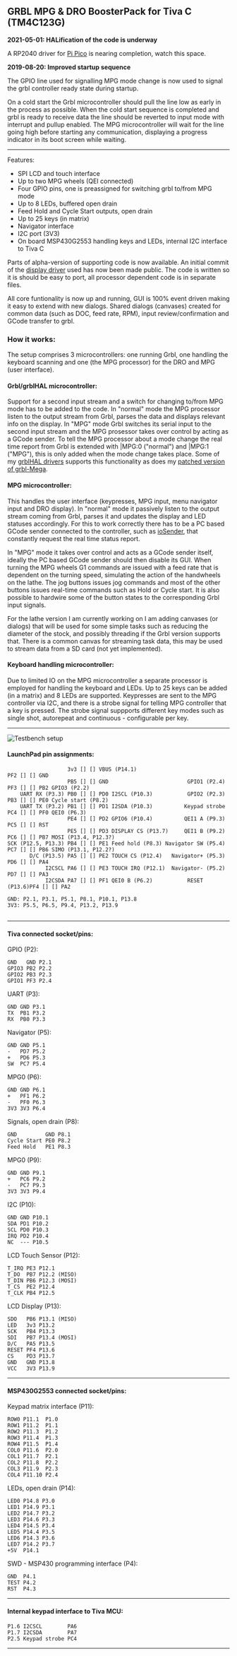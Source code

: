 ## GRBL MPG & DRO BoosterPack for Tiva C \(TM4C123G\)

__2021-05-01: HALification of the code is underway__

A RP2040 driver for [Pi Pico](https://www.raspberrypi.org/products/raspberry-pi-pico/) is nearing completion, watch this space.

__2019-08-20: Improved startup sequence__

The GPIO line used for signalling MPG mode change is now used to signal the grbl controller ready state during startup.

On a cold start the Grbl microcontroller should pull the line low as early in the process as possible.
When the cold start sequence is completed and grbl is ready to receive data the line should be reverted to input mode with interrupt and pullup enabled.
The MPG microcontroller will wait for the line going high before starting any communication, displaying a progress indicator in its boot screen while waiting.

---

Features:

* SPI LCD and touch interface
* Up to two MPG wheels (QEI connected)
* Four GPIO pins, one is preassigned for switching grbl to/from MPG mode
* Up to 8 LEDs, buffered open drain 
* Feed Hold and Cycle Start outputs, open drain
* Up to 25 keys (in matrix)
* Navigator interface
* I2C port (3V3)
* On board MSP430G2553 handling keys and LEDs, internal I2C interface to Tiva C

Parts of alpha-version of supporting code is now available.
An initial commit of the [display driver](https://github.com/terjeio/Display-libraries/) used has now been made public.
The code is written so it is should be easy to port, all processor dependent code is in separate files. 

All core funtionality is now up and running, GUI is 100% event driven making it easy to extend with new dialogs. Shared dialogs (canvases) created for common data (such as DOC, feed rate, RPM), input review/confirmation and GCode transfer to grbl.


### How it works:

The setup comprises 3 microcontrollers: one running Grbl, one handling the keyboard scanning and one (the MPG processor) for the DRO and MPG \(user interface\).

#### Grbl/grblHAL microcontroller:

Support for a second input stream and a switch for changing to/from MPG mode has to be added to the code.
In \"normal\" mode the MPG processor listen to the output stream from Grbl, parses the data and displays relevant info on the display.
In \"MPG\" mode Grbl switches its serial input to the second input stream and the MPG prosessor takes over control by acting as a GCode sender.
To tell the MPG processor about a mode change the real time report from Grbl is extended with |MPG:0 \(\"normal\"\) and |MPG:1 \(\"MPG\"\), this is only added when the mode change takes place.
Some of my [grblHAL drivers](https://github.com/grblHAL) supports this functionality as does my [patched version of grbl-Mega](https://github.com/terjeio/grbl-Mega).
 
#### MPG microcontroller:

This handles the user interface \(keypresses, MPG input, menu navigator input and DRO display\). In \"normal\" mode it passively listen to the output stream coming from Grbl, parses it and updates the display and LED statuses accordingly.
For this to work correctly there has to be a PC based GCode sender connected to the controller, such as [ioSender](https://github.com/terjeio/ioSender), that constantly request the real time status report.

In \"MPG\" mode it takes over control and acts as a GCode sender itself, ideally the PC based GCode sender should then disable its GUI.
When turning the MPG wheels G1 commands are issued with a feed rate that is dependent on the turning speed, simulating the action of the handwheels on the lathe.
The jog buttons issues jog commands and most of the other buttons issues real-time commands such as Hold or Cycle start. It is also possible to hardwire some of the button states to the corresponding Grbl input signals.

For the lathe version I am currently working on I am adding canvases \(or dialogs\) that will be used for some simple tasks such as reducing the diameter of the stock, and possibly threading if the Grbl version supports that.
There is a common canvas for streaming task data, this may be used to stream data from a SD card \(not yet implemented\). 

#### Keyboard handling microcontroller:

Due to limited IO on the MPG microcontroller a separate processor is employed for handling the keyboard and LEDs.
Up to 25 keys can be added (in a matrix) and 8 LEDs are supported. Keypresses are sent to the MPG controller via I2C, and there is a strobe signal for telling MPG controller that a key is pressed.
The strobe signal suppports different key modes such as single shot, autorepeat and continuous - configurable per key.

---

![Testbench setup](media/IMG_8515.jpg)
 
#### LaunchPad pin assignments:

``` plain
                   3v3 [] [] VBUS (P14.1)                             PF2 [] [] GND
                   PB5 [] [] GND                         GPIO1 (P2.4) PF3 [] [] PB2 GPIO3 (P2.2)
    UART RX (P3.3) PB0 [] [] PD0 I2SCL (P10.3)           GPIO2 (P2.3) PB3 [] [] PE0 Cycle start (P8.2)
    UART TX (P3.2) PB1 [] [] PD1 I2SDA (P10.3)          Keypad strobe PC4 [] [] PF0 QEI0 (P6.3)
                   PE4 [] [] PD2 GPIO6 (P10.4)          QEI1 A (P9.3) PC5 [] [] RST
                   PE5 [] [] PD3 DISPLAY CS (P13.7)     QEI1 B (P9.2) PC6 [] [] PB7 MOSI (P13.4, P12.3?)
SCK (P12.5, P13.3) PB4 [] [] PE1 Feed hold (P8.3) Navigator SW (P5.4) PC7 [] [] PB6 SIMO (P13.1, P12.2?)
       D/C (P13.5) PA5 [] [] PE2 TOUCH CS (P12.4)   Navigator+ (P5.3) PD6 [] [] PA4
            I2CSCL PA6 [] [] PE3 TOUCH IRQ (P12.1)  Navigator- (P5.2) PD7 [] [] PA3
            I2CSDA PA7 [] [] PF1 QEI0 B (P6.2)           RESET (P13.6)PF4 [] [] PA2

GND: P2.1, P3.1, P5.1, P8.1, P10.1, P13.8
3V3: P5.5, P6.5, P9.4, P13.2, P13.9
 
```

---

#### Tiva connected socket/pins:

GPIO \(P2\):

```
GND   GND P2.1
GPIO3 PB2 P2.2
GPIO2 PB3 P2.3
GPIO1 PF3 P2.4
```

UART \(P3\):

```
GND GND P3.1
TX  PB1 P3.2
RX  PB0 P3.3
```

Navigator \(P5\):

```
GND GND P5.1
-   PD7 P5.2
+   PD6 P5.3
SW  PC7 P5.4
```

MPG0 \(P6)\:

```
GND GND P6.1
+   PF1 P6.2
-   PF0 P6.3
3V3 3V3 P6.4
```

Signals, open drain \(P8\):

```
GND         GND P8.1
Cycle Start PE0 P8.2
Feed Hold   PE1 P8.3
```

MPG0 \(P9\):

```
GND GND P9.1
+   PC6 P9.2
-   PC7 P9.3
3V3 3V3 P9.4
```

I2C \(P10\):

```
GND GND P10.1
SDA PD1 P10.2
SCL PD0 P10.3
IRQ PD2 P10.4
NC  --- P10.5
```

LCD Touch Sensor \(P12\):

```
T_IRQ PE3 P12.1
T_DO  PB7 P12.2 (MISO)
T_DIN PB6 P12.3 (MOSI)
T_CS  PE2 P12.4
T_CLK PB4 P12.5
```

LCD Display (P13):

```
SDO   PB6 P13.1 (MISO)
LED   3v3 P13.2
SCK   PB4 P13.3
SDI   PB7 P13.4 (MOSI)
D/C   PA5 P13.5
RESET PF4 P13.6
CS    PD3 P13.7
GND   GND P13.8
VCC   3V3 P13.9
```

---

#### MSP430G2553 connected socket/pins:

Keypad matrix interface \(P11\):

```
ROW0 P11.1  P1.0
ROW1 P11.2  P1.1
ROW2 P11.3  P1.2
ROW3 P11.4  P1.3
ROW4 P11.5  P1.4
COL0 P11.6  P2.0
COL1 P11.7  P2.1
COL2 P11.8  P2.2
COL3 P11.9  P2.3
COL4 P11.10 P2.4
```

LEDs, open drain \(P14\):

```
LED0 P14.8 P3.0
LED1 P14.9 P3.1
LED2 P14.7 P3.2
LED3 P14.6 P3.3
LED4 P14.5 P3.4
LED5 P14.4 P3.5
LED6 P14.3 P3.6
LED7 P14.2 P3.7
+5V  P14.1
```

SWD - MSP430 programming interface \(P4\):

```
GND  P4.1
TEST P4.2
RST  P4.3
```

---

#### Internal keypad interface to Tiva MCU:

```
P1.6 I2CSCL        PA6
P1.7 I2CSDA        PA7
P2.5 Keypad strobe PC4
```

---
